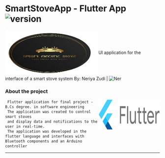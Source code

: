 # SmartStoveApp - Flutter App <img src="https://img.shields.io/badge/version-1.0-yellowgreen" alt="version" >
<img src="https://github.com/NeriyaZudi/SmartStoveApp/blob/b1fe7c30ac6d92a7196e18363481de4f9c6865df/assets/images/app_logo.png" align="center"
     alt="cover" width="300" height="150">
UI application for the interface of a smart stove system
By: Neriya Zudi | <img src="https://img.shields.io/badge/Neriya-Flutter Delevoper-blue" alt="Ner" > 
<h3> About the project </h3>
   <img src="https://github.com/NeriyaZudi/SmartStoveApp/blob/283dec5f14cef933e36b48250803dcaf97a495a9/assets/images/flutter-logo.png" align="right"
     alt="SF logo" width="200" height="100">
     
     Flutter application for final project - B.Cs degree. in software engineering
     The application was created to control smart stoves 
     and display data and notifications to the user in real-time.
     The application was developed in the flutter language and interfaces with Bluetooth components and an Arduino controller
  <hr>
